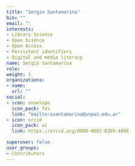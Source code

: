 ```yaml
---
title: "Sergio Santamarina"
bio: ""
email: ""
interests:
- Library Science
- Open Science
- Open Access
- Persistent identifiers
- Digital and media literacy
name: Sergio Santamarina
role:
weight: 1
organizations:
- name: 
  url: ""
social:
- icon: envelope
  icon_pack: fas
  link: "mailto:ssantamarina@unpaz.edu.ar"
- icon: orcid
  icon_pack: ai
  link: https://orcid.org/0000-0002-8289-409X

superuser: false
user_groups:
- Contributors
---
```


